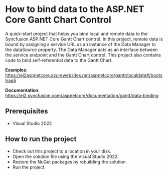 # How to bind data to the ASP.NET Core Gantt Chart Control

A quick-start project that helps you bind local and remote data to the Syncfusion ASP.NET Core Gantt Chart control. In this project, remote data is bound by assigning a service URL as an instance of the Data Manager to the dataSource property. The Data Manager acts as an interface between the service endpoint and the Gantt Chart control. This project also contains code to bind self-referential data to the Gantt Chart.

**Examples**: https://ej2aspnetcore.azurewebsites.net/aspnetcore/gantt/localdata#/bootstrap5 

**Documentation**: https://ej2.syncfusion.com/aspnetcore/documentation/gantt/data-binding 

## Prerequisites

* Visual Studio 2022

## How to run the project

* Check out this project to a location in your disk.
* Open the solution file using the Visual Studio 2022.
* Restore the NuGet packages by rebuilding the solution.
* Run the project.
